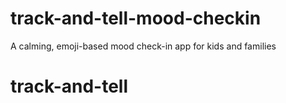 # track-and-tell-mood-checkin
A calming, emoji-based mood check-in app for kids and families
# track-and-tell
